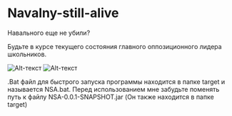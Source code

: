 # Navalny-still-alive

Навального еще не убили?

Будьте в курсе текущего состояния главного оппозиционного лидера школьников.

![Alt-текст](https://pp.userapi.com/c840125/v840125458/6f5e2/DVFqykVtOPo.jpg "Еще не убили?")
![Alt-текст](https://image.prntscr.com/image/VxjU2MKPR8_3UoqvGJH5TQ.png "Еще не убили?")

.Bat файл для быстрого запуска программы находится в папке target и называется NSA.bat. Перед использованием мне забудьте поменять путь к файлу NSA-0.0.1-SNAPSHOT.jar (Он также находится в папке target)
